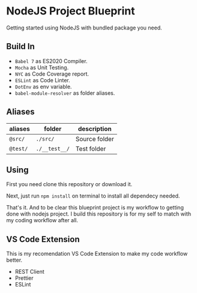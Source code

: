 # NodeJS Project Blueprint

Getting started using NodeJS with bundled package you need.

## Build In

- `Babel 7` as ES2020 Compiler.
- `Mocha` as Unit Testing.
- `NYC` as Code Coverage report.
- `ESLint` as Code Linter.
- `DotEnv` as env variable.
- `babel-module-resolver` as folder aliases.

## Aliases

| aliases  | folder        | description   |
| -------- | ------------- | ------------- |
| `@src/`  | `./src/`      | Source folder |
| `@test/` | `./__test__/` | Test folder   |

## Using

First you need clone this repository or download it.

Next, just run `npm install` on terminal to install all dependecy needed.

That's it. And to be clear this blueprint project is my workflow to getting done with nodejs project. I build this repository is for my self to match with my coding workflow after all.

## VS Code Extension

This is my recomendation VS Code Extension to make my code workflow better.

- REST Client
- Prettier
- ESLint

